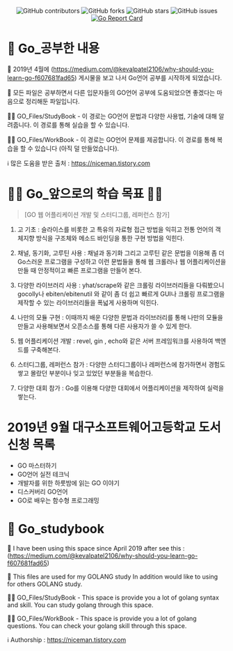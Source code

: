 <div align="center">
  
![GitHub contributors](https://img.shields.io/github/contributors/jjmin321/Go_studybook)
![GitHub forks](https://img.shields.io/github/forks/jjmin321/Go_studybook?label=Forks)
![GitHub stars](https://img.shields.io/github/stars/jjmin321/Go_studybook?style=Stars)
![GitHub issues](https://img.shields.io/github/issues-raw/jjmin321/Go_studybook)
[![Go Report Card](https://goreportcard.com/badge/github.com/jjmin321/Go_studybook)](https://goreportcard.com/report/github.com/jjmin321/Go_studybook)

</div>

# 🚀 Go_공부한 내용 

🔖 2019년 4월에 (https://medium.com/@kevalpatel2106/why-should-you-learn-go-f607681fad65) 게시물을 보고 나서 Go언어 공부를 시작하게 되었습니다.

📁 모든 파일은 공부하면서 다른 입문자들의 GO언어 공부에 도움되었으면 좋겠다는 마음으로 정리해둔 파일입니다.

👨‍💻 GO_Files/StudyBook - 이 경로는 GO언어 문법과 다양한 사용법, 기술에 대해 알려줍니다. 이 경로를 통해 실습을 할 수 있습니다.

👨‍💻 GO_Files/WorkBook - 이 경로는 GO언어 문제를 제공합니다. 이 경로를 통해 복습을 할 수 있습니다 (아직 덜 만들었습니다).

ℹ️ 많은 도움을 받은 출처 : https://niceman.tistory.com

# 👨‍🎓 Go_앞으로의 학습 목표 👨‍🎓

> [GO 웹 어플리케이션 개발 및 스터디그룹, 레퍼런스 참가]

1. 고 기초 : 슬라이스를 비롯한 고 특유의 자료형 접근 방법을 익히고 전통 언어의 객체지향 
방식을 구조체와 메소드 바인딩을 통한 구현 방법을 익힌다.

2. 채널, 동기화, 고루틴 사용  : 채널과 동기화 그리고 고루틴 같은 문법을 이용해 좀 더 Go스러운 프로그램을
구성하고 이런 문법들을 통해 웹 크롤러나 웹 어플리케이션을 만들 때 안정적이고 빠른 프로그램을 만들어 본다.

3. 다양한 라이브러리 사용 : yhat/scrape와 같은 크롤링 라이브러리들을 다뤄봤으니 gocolly나
ebiten/ebitenutil 와 같이 좀 더 쉽고 빠르게 GUI나 크롤링 프로그램을 제작할 수 있는 라이브러리들을
폭넓게 사용하며 익힌다.

4. 나만의 모듈 구현 : 이때까지 배운 다양한 문법과 라이브러리를 통해 나만의 모듈을 만들고 사용해보면서
오픈소스를 통해 다른 사용자가 쓸 수 있게 한다.

5. 웹 어플리케이션 개발 : revel, gin , echo와 같은 서버 프레임워크를 사용하여 백엔드를 구축해본다.

6. 스터디그룹, 레퍼런스 참가 : 다양한 스터디그룹이나 레퍼런스에 참가하면서 경험도 쌓고 몰랐던 부분이나 잊고 있었던 부분들을 복습한다.

7. 다양한 대회 참가 : Go를 이용해 다양한 대회에서 어플리케이션을 제작하여 실력을 쌓는다.

# 2019년 9월 대구소프트웨어고등학교 도서신청 목록 
- GO 마스터하기
- GO언어 실전 테크닉   
- 개발자를 위한 하룻밤에 읽는 GO 이야기
- 디스커버리 GO언어
- GO로 배우는 함수형 프로그래밍

# 🚀 Go_studybook

🔖  I have been using this space since April 2019 after see this : (https://medium.com/@kevalpatel2106/why-should-you-learn-go-f607681fad65)

📁 This files are used for my GOLANG study In addition would like to using for others GOLANG study.


👨‍💻 GO_Files/StudyBook - This space is provide you a lot of golang syntax and skill. You can study golang through this space.


👨‍💻 GO_Files/WorkBook - This space is provide you a lot of golang questions. You can check your golang skill through this space. 


ℹ️ Authorship : https://niceman.tistory.com
